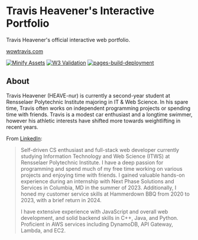 # Travis Heavener's Interactive Portfolio

Travis Heavener's official interactive web portfolio.

[wowtravis.com](https://wowtravis.com)

[![Minify Assets](https://github.com/travis-heavener/travis-heavener.github.io/actions/workflows/minify.yml/badge.svg)](https://github.com/travis-heavener/travis-heavener.github.io/actions/workflows/minify.yml)
[![W3 Validation](https://github.com/travis-heavener/travis-heavener.github.io/actions/workflows/validate.yml/badge.svg)](https://github.com/travis-heavener/travis-heavener.github.io/actions/workflows/validate.yml)
[![pages-build-deployment](https://github.com/travis-heavener/travis-heavener.github.io/actions/workflows/pages/pages-build-deployment/badge.svg)](https://github.com/travis-heavener/travis-heavener.github.io/actions/workflows/pages/pages-build-deployment)

## About
Travis Heavener (HEAVE-nur) is currently a second-year student at Rensselaer Polytechnic Institute majoring in IT & Web Science. In his spare time, Travis often works on independent programming projects or spending time with friends. Travis is a modest car enthusiast and a longtime swimmer, however his athletic interests have shifted more towards weightlifting in recent years.

From [LinkedIn](https://www.linkedin.com/in/travis-heavener/):

> Self-driven CS enthusiast and full-stack web developer currently studying Information Technology and Web Science (ITWS) at Rensselaer Polytechnic Institute. I have a deep passion for programming and spend much of my free time working on various projects and enjoying time with friends. I gained valuable hands-on experience during an internship with Next Phase Solutions and Services in Columbia, MD in the summer of 2023. Additionally, I honed my customer service skills at Hammerdown BBQ from 2020 to 2023, with a brief return in 2024.
>
> I have extensive experience with JavaScript and overall web development, and solid backend skills in C++, Java, and Python. Proficient in AWS services including DynamoDB, API Gateway, Lambda, and EC2.